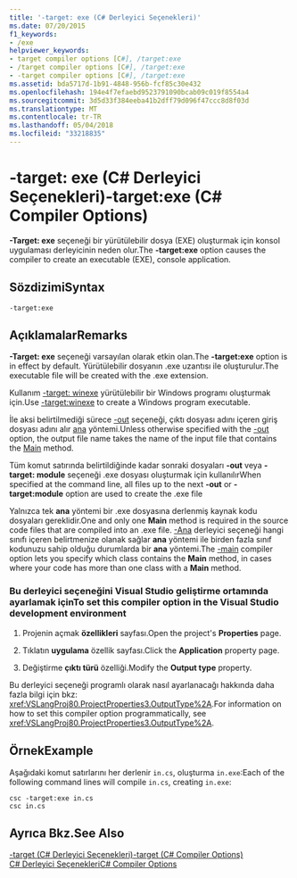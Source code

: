 ```yaml
---
title: '-target: exe (C# Derleyici Seçenekleri)'
ms.date: 07/20/2015
f1_keywords:
- /exe
helpviewer_keywords:
- target compiler options [C#], /target:exe
- /target compiler options [C#], /target:exe
- -target compiler options [C#], /target:exe
ms.assetid: bda5717d-1b91-4848-956b-fcf85c30e432
ms.openlocfilehash: 194e4f7efaebd9523791090bcab09c019f8554a4
ms.sourcegitcommit: 3d5d33f384eeba41b2dff79d096f47ccc8d8f03d
ms.translationtype: MT
ms.contentlocale: tr-TR
ms.lasthandoff: 05/04/2018
ms.locfileid: "33218835"
---
```

# <a name="-targetexe-c-compiler-options"></a><span data-ttu-id="0e13d-102">-target: exe (C# Derleyici Seçenekleri)</span><span class="sxs-lookup"><span data-stu-id="0e13d-102">-target:exe (C# Compiler Options)</span></span>
<span data-ttu-id="0e13d-103">**-Target: exe** seçeneği bir yürütülebilir dosya (EXE) oluşturmak için konsol uygulaması derleyicinin neden olur.</span><span class="sxs-lookup"><span data-stu-id="0e13d-103">The **-target:exe** option causes the compiler to create an executable (EXE), console application.</span></span>  
  
## <a name="syntax"></a><span data-ttu-id="0e13d-104">Sözdizimi</span><span class="sxs-lookup"><span data-stu-id="0e13d-104">Syntax</span></span>  
  
```console  
-target:exe  
```  
  
## <a name="remarks"></a><span data-ttu-id="0e13d-105">Açıklamalar</span><span class="sxs-lookup"><span data-stu-id="0e13d-105">Remarks</span></span>  
 <span data-ttu-id="0e13d-106">**-Target: exe** seçeneği varsayılan olarak etkin olan.</span><span class="sxs-lookup"><span data-stu-id="0e13d-106">The **-target:exe** option is in effect by default.</span></span> <span data-ttu-id="0e13d-107">Yürütülebilir dosyanın .exe uzantısı ile oluşturulur.</span><span class="sxs-lookup"><span data-stu-id="0e13d-107">The executable file will be created with the .exe extension.</span></span>  
  
 <span data-ttu-id="0e13d-108">Kullanım [-target: winexe](../../../csharp/language-reference/compiler-options/target-winexe-compiler-option.md) yürütülebilir bir Windows programı oluşturmak için.</span><span class="sxs-lookup"><span data-stu-id="0e13d-108">Use [-target:winexe](../../../csharp/language-reference/compiler-options/target-winexe-compiler-option.md) to create a Windows program executable.</span></span>  
  
 <span data-ttu-id="0e13d-109">İle aksi belirtilmediği sürece [-out](../../../csharp/language-reference/compiler-options/out-compiler-option.md) seçeneği, çıktı dosyası adını içeren giriş dosyası adını alır [ana](../../../csharp/programming-guide/main-and-command-args/index.md) yöntemi.</span><span class="sxs-lookup"><span data-stu-id="0e13d-109">Unless otherwise specified with the [-out](../../../csharp/language-reference/compiler-options/out-compiler-option.md) option, the output file name takes the name of the input file that contains the [Main](../../../csharp/programming-guide/main-and-command-args/index.md) method.</span></span>  
  
 <span data-ttu-id="0e13d-110">Tüm komut satırında belirtildiğinde kadar sonraki dosyaları **-out** veya **-target: module** seçeneği .exe dosyası oluşturmak için kullanılır</span><span class="sxs-lookup"><span data-stu-id="0e13d-110">When specified at the command line, all files up to the next **-out** or **-target:module** option are used to create the .exe file</span></span>  
  
 <span data-ttu-id="0e13d-111">Yalnızca tek **ana** yöntemi bir .exe dosyasına derlenmiş kaynak kodu dosyaları gereklidir.</span><span class="sxs-lookup"><span data-stu-id="0e13d-111">One and only one **Main** method is required in the source code files that are compiled into an .exe file.</span></span> <span data-ttu-id="0e13d-112">[-Ana](../../../csharp/language-reference/compiler-options/main-compiler-option.md) derleyici seçeneği hangi sınıfı içeren belirtmenize olanak sağlar **ana** yöntemi ile birden fazla sınıf kodunuzu sahip olduğu durumlarda bir **ana** yöntemi.</span><span class="sxs-lookup"><span data-stu-id="0e13d-112">The [-main](../../../csharp/language-reference/compiler-options/main-compiler-option.md) compiler option lets you specify which class contains the **Main** method, in cases where your code has more than one class with a **Main** method.</span></span>  
  
### <a name="to-set-this-compiler-option-in-the-visual-studio-development-environment"></a><span data-ttu-id="0e13d-113">Bu derleyici seçeneğini Visual Studio geliştirme ortamında ayarlamak için</span><span class="sxs-lookup"><span data-stu-id="0e13d-113">To set this compiler option in the Visual Studio development environment</span></span>  
  
1.  <span data-ttu-id="0e13d-114">Projenin açmak **özellikleri** sayfası.</span><span class="sxs-lookup"><span data-stu-id="0e13d-114">Open the project's **Properties** page.</span></span>  
  
2.  <span data-ttu-id="0e13d-115">Tıklatın **uygulama** özellik sayfası.</span><span class="sxs-lookup"><span data-stu-id="0e13d-115">Click the **Application** property page.</span></span>  
  
3.  <span data-ttu-id="0e13d-116">Değiştirme **çıktı türü** özelliği.</span><span class="sxs-lookup"><span data-stu-id="0e13d-116">Modify the **Output type** property.</span></span>  
  
 <span data-ttu-id="0e13d-117">Bu derleyici seçeneği programlı olarak nasıl ayarlanacağı hakkında daha fazla bilgi için bkz: <xref:VSLangProj80.ProjectProperties3.OutputType%2A>.</span><span class="sxs-lookup"><span data-stu-id="0e13d-117">For information on how to set this compiler option programmatically, see <xref:VSLangProj80.ProjectProperties3.OutputType%2A>.</span></span>  
  
## <a name="example"></a><span data-ttu-id="0e13d-118">Örnek</span><span class="sxs-lookup"><span data-stu-id="0e13d-118">Example</span></span>  
 <span data-ttu-id="0e13d-119">Aşağıdaki komut satırlarını her derlenir `in.cs`, oluşturma `in.exe`:</span><span class="sxs-lookup"><span data-stu-id="0e13d-119">Each of the following command lines will compile `in.cs`, creating `in.exe`:</span></span>  
  
```console  
csc -target:exe in.cs  
csc in.cs  
```  
  
## <a name="see-also"></a><span data-ttu-id="0e13d-120">Ayrıca Bkz.</span><span class="sxs-lookup"><span data-stu-id="0e13d-120">See Also</span></span>  
 [<span data-ttu-id="0e13d-121">-target (C# Derleyici Seçenekleri)</span><span class="sxs-lookup"><span data-stu-id="0e13d-121">-target (C# Compiler Options)</span></span>](../../../csharp/language-reference/compiler-options/target-compiler-option.md)  
 [<span data-ttu-id="0e13d-122">C# Derleyici Seçenekleri</span><span class="sxs-lookup"><span data-stu-id="0e13d-122">C# Compiler Options</span></span>](../../../csharp/language-reference/compiler-options/index.md)
